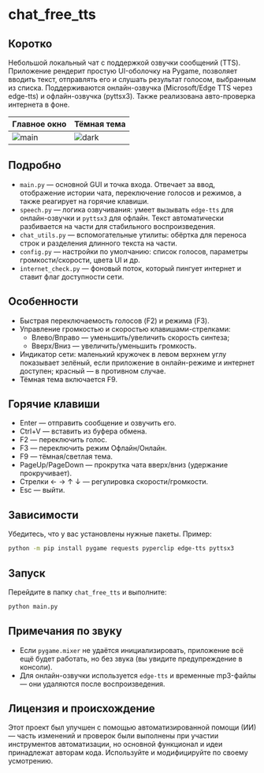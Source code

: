 # chat_free_tts

Коротко
------
Небольшой локальный чат с поддержкой озвучки сообщений (TTS). Приложение рендерит простую UI-оболочку на Pygame, позволяет вводить текст, отправлять его и слушать результат голосом, выбранным из списка. Поддерживаются онлайн-озвучка (Microsoft/Edge TTS через edge-tts) и офлайн-озвучка (pyttsx3). Также реализована авто-проверка интернета в фоне.

| Главное окно | Тёмная тема |
|--------------|-------------|
| ![main](resources/Light.png) | ![dark](resources/Dark.png) |


Подробно
-------
- `main.py` — основной GUI и точка входа. Отвечает за ввод, отображение истории чата, переключение голосов и режимов, а также реагирует на горячие клавиши.
- `speech.py` — логика озвучивания: умеет вызывать `edge-tts` для онлайн-озвучки и `pyttsx3` для офлайн. Текст автоматически разбивается на части для стабильного воспроизведения.
- `chat_utils.py` — вспомогательные утилиты: обёртка для переноса строк и разделения длинного текста на части.
- `config.py` — настройки по умолчанию: список голосов, параметры громкости/скорости, цвета UI и др.
- `internet_check.py` — фоновый поток, который пингует интернет и ставит флаг доступности сети.

Особенности
-----------
- Быстрая переключаемость голосов (F2) и режима (F3).
- Управление громкостью и скоростью клавишами-стрелками:
	- Влево/Вправо — уменьшить/увеличить скорость синтеза;
	- Вверх/Вниз — увеличить/уменьшить громкость.
- Индикатор сети: маленький кружочек в левом верхнем углу показывает зелёный, если приложение в онлайн-режиме и интернет доступен; красный — в противном случае.
- Тёмная тема включается F9.

Горячие клавиши
---------------
- Enter — отправить сообщение и озвучить его.
- Ctrl+V — вставить из буфера обмена.
- F2 — переключить голос.
- F3 — переключить режим Офлайн/Онлайн.
- F9 — тёмная/светлая тема.
- PageUp/PageDown — прокрутка чата вверх/вниз (удержание прокручивает).
- Стрелки ← → ↑ ↓ — регулировка скорости/громкости.
- Esc — выйти.

Зависимости
-----------
Убедитесь, что у вас установлены нужные пакеты. Пример:

```bash
python -m pip install pygame requests pyperclip edge-tts pyttsx3
```

Запуск
------
Перейдите в папку `chat_free_tts` и выполните:

```bash
python main.py
```

Примечания по звуку
-------------------
- Если `pygame.mixer` не удаётся инициализировать, приложение всё ещё будет работать, но без звука (вы увидите предупреждение в консоли).
- Для онлайн-озвучки используется `edge-tts` и временные mp3-файлы — они удаляются после воспроизведения.

Лицензия и происхождение
------------------------
Этот проект был улучшен с помощью автоматизированной помощи (ИИ) — часть изменений и проверок были выполнены при участии инструментов автоматизации, но основной функционал и идеи принадлежат авторам кода. Используйте и модифицируйте по своему усмотрению.